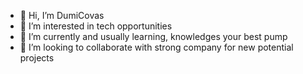 - 👋 Hi, I’m DumiCovas
- 👀 I’m interested in tech opportunities
- 🌱 I’m currently and usually learning, knowledges your best pump 
- 💞️ I’m looking to collaborate with strong company for new potential projects   


<!---
DumiCovas/DumiCovas is a ✨ special ✨ repository because its `README.md` (this file) appears on your GitHub profile.
You can click the Preview link to take a look at your changes.
--->
